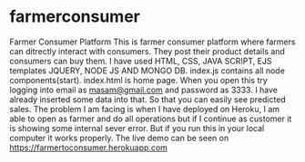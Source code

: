 # farmerconsumer
Farmer Consumer Platform
This is farmer consumer platform where farmers can ditrectly interact with consumers. They post their product details and consumers can buy them. 
I have used HTML, CSS, JAVA SCRIPT, EJS templates JQUERY, NODE JS AND MONGO DB.
index.js contains all node components(start).
index.html is home page.
When you open this try logging into email as masam@gmail.com and password as 3333. I have already inserted some data into that. So that you can easily see predicted sales.
The problem I am facing is when I have deployed on Heroku, I am able to open as farmer and do all operations but if I continue as customer it is showing some internal sever error. But if you run this in your local computer it works properly.
The live demo can be seen on https://farmertoconsumer.herokuapp.com
